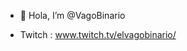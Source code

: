- 👋 Hola, I’m @VagoBinario

- Twitch : www.twitch.tv/elvagobinario/

<!---
VagoBinario/VagoBinario is a ✨ special ✨ repository because its `README.md` (this file) appears on your GitHub profile.
You can click the Preview link to take a look at your changes.
--->
